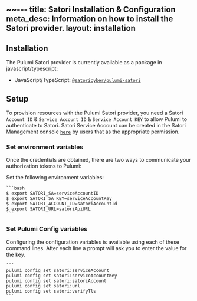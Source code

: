 ~~---
title: Satori Installation & Configuration
meta_desc: Information on how to install the Satori provider.
layout: installation
---

## Installation

The Pulumi Satori provider is currently available as a package in javascript/typescript:

* JavaScript/TypeScript: [`@satoricyber/pulumi-satori`](https://www.npmjs.com/package/@satoricyber/pulumi-satori)

## Setup

To provision resources with the Pulumi Satori provider, you need a Satori `Account ID` & `Service Account ID` & `Service Account KEY` to allow Pulumi to authenticate to Satori. Satori Service Account can be created in the Satori Management console [`here`](https://app.satoricyber.com/account/user-management?tab=service-accounts) by users that as the appropriate permission.

### Set environment variables

Once the credentials are obtained, there are two ways to communicate your authorization tokens to Pulumi:

Set the following environment variables:

    ```bash
    $ export SATORI_SA=serviceAccountID
    $ export SATORI_SA_KEY=serviceAccountKey
    $ export SATORI_ACCOUNT_ID=satoriAccountId
    $ export SATORI_URL=satoriApiURL
    ```

### Set Pulumi Config variables
Configuring the configuration variables is available using each of these command lines.
After each line a prompt will ask you to enter the value for the key.

    ```
    pulumi config set satori:serviceAccount
    pulumi config set satori:serviceAccountKey
    pulumi config set satori:satoriAccount
    pulumi config set satori:url
    pulumi config set satori:verifyTls
    ```